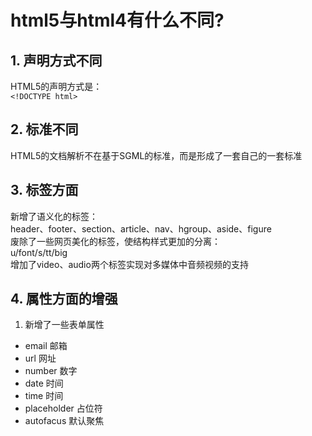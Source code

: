 # html5与html4有什么不同?

## 1. 声明方式不同
HTML5的声明方式是：  
`<!DOCTYPE html>`  

## 2. 标准不同  
HTML5的文档解析不在基于SGML的标准，而是形成了一套自己的一套标准

## 3. 标签方面
新增了语义化的标签：  
header、footer、section、article、nav、hgroup、aside、figure  
废除了一些网页美化的标签，使结构样式更加的分离：  
u/font/s/tt/big  
增加了video、audio两个标签实现对多媒体中音频视频的支持  

## 4. 属性方面的增强
1. 新增了一些表单属性
+ email 邮箱
+ url 网址
+ number 数字
+ date 时间
+ time 时间
+ placeholder 占位符
+ autofacus 默认聚焦
